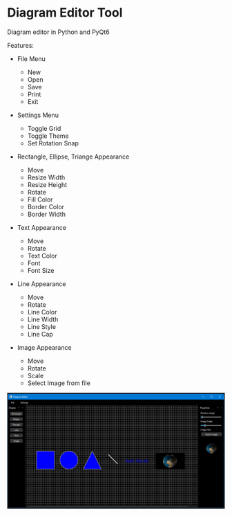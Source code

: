 # Diagram Editor Tool

Diagram editor in Python and PyQt6

Features:
- File Menu
    - New
    - Open
    - Save
    - Print
    - Exit
- Settings Menu
    - Toggle Grid
    - Toggle Theme
    - Set Rotation Snap
- Rectangle, Ellipse, Triange Appearance
    - Move
    - Resize Width
    - Resize Height
    - Rotate
    - Fill Color
    - Border Color
    - Border Width

- Text Appearance
    - Move
    - Rotate
    - Text Color
    - Font
    - Font Size

- Line Appearance
    - Move
    - Rotate
    - Line Color
    - Line Width
    - Line Style
    - Line Cap

- Image Appearance
    - Move
    - Rotate
    - Scale
    - Select Image from file

![Screenshot](Images/DiagramEditor.png)
